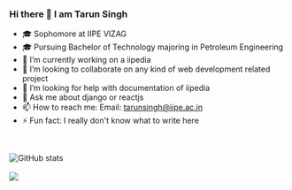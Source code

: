 ### Hi there 👋 I am Tarun Singh


- 🎓 Sophomore at IIPE VIZAG
- 🎓 Pursuing Bachelor of Technology majoring in Petroleum Engineering
- 🔭 I’m currently working on a iipedia
- 👯 I’m looking to collaborate on any kind of web development related project
- 🤔 I’m looking for help with documentation of iipedia
- 💬 Ask me about django or reactjs
- 📫 How to reach me: Email: tarunsingh@iipe.ac.in
- ⚡ Fun fact: I really don't know what to write here 
<br/>

![GitHub stats](https://github-readme-stats.vercel.app/api?username=crypticleopard&show_icons=true)  
<br/>
<img src="https://github-readme-stats.vercel.app/api/top-langs/?username=crypticleopard&show_icons=true&repo=crypticleopard" />
